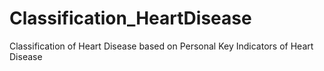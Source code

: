 # Classification_HeartDisease
Classification of Heart Disease based on Personal Key Indicators of Heart Disease
